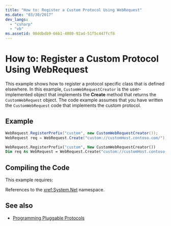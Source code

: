 ```yaml
---
title: "How to: Register a Custom Protocol Using WebRequest"
ms.date: "03/30/2017"
dev_langs: 
  - "csharp"
  - "vb"
ms.assetid: 98ddbdb9-66b1-4080-92ad-51f5c447fcf8
---
```

# How to: Register a Custom Protocol Using WebRequest
This example shows how to register a protocol specific class that is defined elsewhere. In this example, `CustomWebRequestCreator` is the user-implemented object that implements the **Create** method that returns the `CustomWebRequest` object. The code example assumes that you have written the `CustomWebRequest` code that implements the custom protocol.  
  
## Example  
  
```csharp  
WebRequest.RegisterPrefix("custom", new CustomWebRequestCreator());  
WebRequest req = WebRequest.Create("custom://customHost.contoso.com/");  
```  
  
```vb  
WebRequest.RegisterPrefix("custom", New CustomWebRequestCreator())  
Dim req As WebRequest = WebRequest.Create("custom://customHost.contoso.com/")  
```  
  
## Compiling the Code  
 This example requires:  
  
 References to the <xref:System.Net> namespace.  
  
## See also
- [Programming Pluggable Protocols](../../../docs/framework/network-programming/programming-pluggable-protocols.md)
